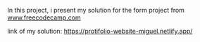 In this project, i present my solution for the form project from www.freecodecamp.com

link of my solution: https://protifolio-website-miguel.netlify.app/
